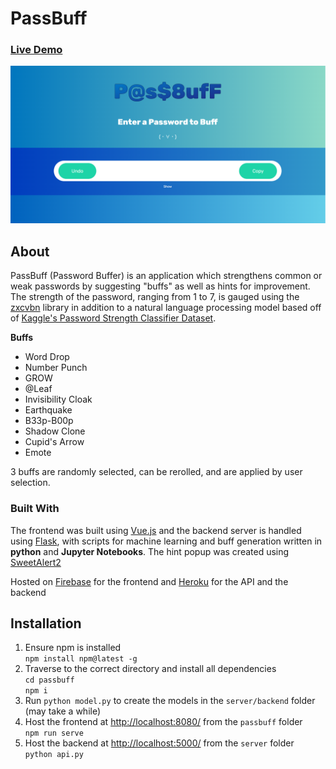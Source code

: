 # PassBuff
### [Live Demo](pass-buff.web.app)

[![Website Screenshot](mainpage.png)](pass-buff.web.app)

## About
PassBuff (Password Buffer) is an application which strengthens common or weak passwords by suggesting "buffs" as well as hints for improvement. The strength of the password, ranging from 1 to 7, is gauged using the [zxcvbn](https://github.com/dwolfhub/zxcvbn-python) library in addition to a natural language processing model based off of [Kaggle's Password Strength Classifier Dataset](https://www.kaggle.com/datasets/bhavikbb/password-strength-classifier-dataset).

**Buffs**
- Word Drop
- Number Punch
- GROW
- @Leaf
- Invisibility Cloak
- Earthquake
- B33p-B00p
- Shadow Clone
- Cupid's Arrow
- Emote

3 buffs are randomly selected, can be rerolled, and are applied by user selection.

### Built With
The frontend was built using [Vue.js](https://vuejs.org/) and the backend server is handled using [Flask](https://flask.palletsprojects.com/en/2.1.x/), with scripts for machine learning and buff generation written in **python** and **Jupyter Notebooks**. The hint popup was created using [SweetAlert2](https://sweetalert2.github.io/)

Hosted on [Firebase](https://firebase.google.com/) for the frontend and [Heroku](https://www.heroku.com/) for the API and the backend

## Installation
1. Ensure npm is installed <br>
``` npm install npm@latest -g ```
2. Traverse to the correct directory and install all dependencies <br>
```cd passbuff``` <br>
```npm i ```
3. Run ```python model.py``` to create the models in the ```server/backend``` folder (may take a while) <br>
4. Host the frontend at [http://localhost:8080/](http://localhost:8080/) from the ```passbuff``` folder <br>
``` npm run serve ```
5. Host the backend at [http://localhost:5000/](http://localhost:5000/) from the ```server``` folder <br>
``` python api.py ```
